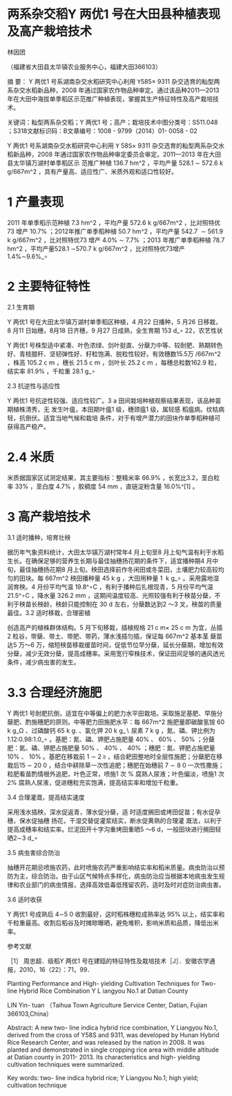 # 两系杂交稻Y 两优1 号在大田县种植表现 及高产栽培技术

林因团

（福建省大田县太华镇农业服务中心，福建大田366103）

摘 要： Y 两优1 号系湖南杂交水稻研究中心利用 𝖸585× 9311 杂交选育的籼型两系杂交水稻新品种，2008 年通过国家农作物品种审定。通过该品种2011—2013 年在大田中海拔单季稻区示范推广种植表现，掌握其生产特征特性及高产栽培技术。

关键词：籼型两系杂交稻；Y 两优1 号；高产；栽培技术中图分类号：S511.048 ；S318文献标识码：B文章编号：1008 -  9799（2014）01-  0058 -  02

Y 两优1 号系湖南杂交水稻研究中心利用 𝖸 58𝖲× 9311 杂交选育的籼型两系杂交水稻新品种，2008 年通过国家农作物品种审定委员会审定。2011—2013 年在大田县太华镇万湖村单季稻区示 范推广种植 136.7 hm^2 ，平均产量 528.1 ∼ 572.6  𝗄 𝗀/667𝗆^2 ，具有产量高、适应性广、米质外观和适口性较好。

# 1 产量表现

2011 年单季稻示范种植 7.3 hm^2 ，平均产量 572.6 𝗄 𝗀/667𝗆^2 ，比对照特优73 增产 10.7% ；2012年推广单季稻种植 50.7 hm^2 ，平均产量 542.7  ∼  561.9 𝗄 𝗀/667𝗆^2 ，比对照特优73 增产 4.0% ∼ 7.7% ；2013 年推广单季稻种植 78.7 hm^2 ，平均产量528.1 ∼570.7 𝗄 𝗀/667𝗆^2 ，比对照特优73增产 1.4%∼9.6%_∘

# 2 主要特征特性

2.1  生育期

Y 两优1 号在大田太华镇万湖村单季稻区种植，4 月22 日播种，5 月26 日移栽，8 月11 日始穗，8月18 日齐穗，9 月27 日成熟，全生育期 153 d_∘ 22，农艺性状

Y 两优1 号株型适中紧凑、叶色浓绿、剑叶挺直、分蘖力中等、较耐肥、熟期转色好、青枝腊秆、坚韧弹性好、籽粒饱满、脱粒性较好。有效穗数15.5万 /667𝗆^2 ，株高 105.2 𝖼 𝗆 ，穗长 21.5 𝖼 𝗆 ，剑叶长 25.2 𝖼 𝗆 ，每穗总粒数162.9 粒，结实率 81.9% ，千粒重 28.1 𝗀_∘

2.3 抗逆性与适应性

Y 两优1 号抗逆性较强、适应性较广。3 a 田间栽培种植观察结果表现，该品种苗期植株清秀，无 发生叶瘟，本田期叶瘟1 级，穗颈瘟1 级，属轻感 稻瘟病。纹枯病轻，抗倒伏。适宜当地气候和栽培 条件，对于有增产潜力的田块作单季稻种植可获得高产稳产。

# 2.4  米质

米质据国家区试测定结果，其主要指标：整精米率 66.9% ，长宽比3.2，垩白粒率 33% ，垩白度 4.7% ，胶稠度 54 mm ，直链淀粉含量 16.0%^[1] 。

# 3 高产栽培技术

3.1 适时播种，培育壮秧

据历年气象资料统计，大田太华镇万湖村常年4 月上旬至8 月上旬气温有利于水稻生长。在确保足够的营养生长期与最佳抽穗扬花期的条件下，适宜播种期4 月中旬，最佳抽穗扬花期8 月上旬。秧田选择前作冬闲田或冬菜田，土壤肥力较高较均匀的田块。每 667𝗆^2 秧田播种量 45 𝗄 𝗀 ，大田用种量 1  k g_∘ 。采用露地湿润育秧。4 月份平均气温 19.8^∘C ，有利于播种后扎根现青，5 月份平均气温 21.5^∘C ，降水量 326.2 mm ，这期间温度较高、光照较强有利于秧苗分蘖，不利于秧苗长秧龄，秧龄只能控制在 30 𝖽 左右，分蘖数达到2 ～3 叉，秧苗的质量最佳。3.2 适时移栽，合理密植

创造高产的植株群体结构。5 月下旬移栽，插植规格 21 c m× 25 c m 为宜，丛插2 粒谷，带蘖、带土、带肥、带药，薄水浅插匀插，保证每 667𝗆^2 基本茎 蘖苗达5 万～6 万，缩短秧苗移栽缓苗时间，促低节位早分蘖，延长分蘖期，增加有效分蘖，减少无效分蘖，提高成穗率。采用宽行窄株技术，保证田间足够的通风透光条件，减少病虫害的发生。

# 3.3 合理经济施肥

Y 两优1 号耐肥抗倒，适宜在中等偏上的肥力水平田栽培。采取施足基肥、早施分蘖肥、酌施穗肥的原则。中等肥力田施肥水平：每 667𝗆^2 施肥量即碳酸氢铵 60 𝗄 𝗀_Ω 、过磷酸钙 65 𝗄 𝗀. 、氯化钾 20 𝗄 𝗀_∖ 尿素 7 𝗄 𝗀 ，氮、磷、钾比例为 1.12:0.98:1.0_∘ 。基肥：氮、磷、钾肥占施肥量 40% 、 60% 、 50% ；分蘖肥：氮、磷、钾肥占施肥量 50% 、 40% 、 40% ；穗肥：氮、钾肥占施肥量 10% 、 10% 。基肥在移栽前 1 ∼ 2 𝔡 ，结合耙田整地时全层性施肥；分蘖肥在移栽后15  ∼ 20 0 ，结合中耕除草一次性追肥；穗肥在始穗前 7 ∼ 8 0 一次性撒施；粒肥看苗酌情根外追肥，叶色正常，喷施1 次 % 腐熟人尿液；叶色偏淡，喷施1 次 2% 腐熟人尿液，促进穗粒充实饱满，提高结实率和增加千粒重。

3.4 合理灌溉，提高结实速度

采用浅水插秧，深水促返青，薄水促分蘖，适 时适度搁田或烤田促苗；有水促孕穗，保水促抽穗 扬花，干湿交替促灌浆结实，断水促黄熟的合理灌 溉法，以利于提高成穗率和结实率。烂泥田开十字沟重烤田重晒5 ～6 d，一般田块进行搁田轻晒2∼3 𝖽_∘

3.5 病虫害综合防治

抽穗开花期忌喷施农药，此时喷施农药严重影响结实率和稻米质量。病虫防治以预防为主，综合防治。由于山区气候特点多样化，病虫防治应当根据本地病虫发生规律和农业部门的病虫情报，选择高效低毒低残留农药，适时及时对症防治病虫害。

3.6  适时收获

Y 两优1 号成熟后 4∼5 0 收割最好，这时稻株穗粒成熟率达 95% 以上，结实率和千粒重最高。收割后稻谷及时摊晾曝晒，避免堆积，影响米质和品质，降低出米率。

参考文献

［1］ 周忠超．级稻Y 两优1 号在建瓯的特征特性及栽培技术［J］．安徽农学通报，2010，16（22）：71，99．

Planting Performance and High- yielding Cultivation Techniques for Two- line Hybrid Rice Combination Y  L iangyou No.1 at Datian County

LIN Yin- tuan （Taihua Town Agriculture Service Center, Datian, Fujian 366103,China）

Abstract: A new two- line indica hybrid rice combination, Y Liangyou No.1, derived from the cross of Y58S and 9311, was developed by Hunan Hybrid Rice Research Center, and was released by the nation in 2008. It was planted and demonstrated in single cropping rice area with middle altitude at Datian county in 2011- 2013. Its characteristics and high- yielding cultivation techniques were summarized.

Key words: two- line indica hybrid rice; Y Liangyou No.1; high yield; cultivation technique